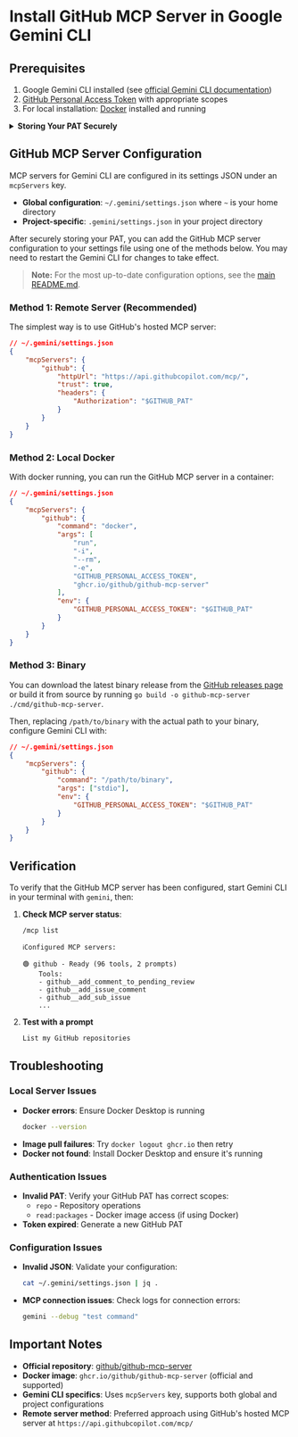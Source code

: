 # Install GitHub MCP Server in Google Gemini CLI

## Prerequisites

1. Google Gemini CLI installed (see [official Gemini CLI documentation](https://github.com/google-gemini/gemini-cli))
2. [GitHub Personal Access Token](https://github.com/settings/personal-access-tokens/new) with appropriate scopes
3. For local installation: [Docker](https://www.docker.com/) installed and running

<details>
<summary><b>Storing Your PAT Securely</b></summary>
<br>

For security, avoid hardcoding your token. Create or update `~/.gemini/.env` (where `~` is your home or project directory) with your PAT:

```bash
# ~/.gemini/.env
GITHUB_PAT=your_token_here
```

</details>

## GitHub MCP Server Configuration

MCP servers for Gemini CLI are configured in its settings JSON under an `mcpServers` key.

- **Global configuration**: `~/.gemini/settings.json` where `~` is your home directory
- **Project-specific**: `.gemini/settings.json` in your project directory

After securely storing your PAT, you can add the GitHub MCP server configuration to your settings file using one of the methods below. You may need to restart the Gemini CLI for changes to take effect.

> **Note:** For the most up-to-date configuration options, see the [main README.md](../../README.md).

### Method 1: Remote Server (Recommended)

The simplest way is to use GitHub's hosted MCP server:

```json
// ~/.gemini/settings.json
{
    "mcpServers": {
        "github": {
            "httpUrl": "https://api.githubcopilot.com/mcp/",
            "trust": true,
            "headers": {
                "Authorization": "$GITHUB_PAT"
            }
        }
    }
}
```

### Method 2: Local Docker

With docker running, you can run the GitHub MCP server in a container:

```json
// ~/.gemini/settings.json
{
    "mcpServers": {
        "github": {
            "command": "docker",
            "args": [
                "run",
                "-i",
                "--rm",
                "-e",
                "GITHUB_PERSONAL_ACCESS_TOKEN",
                "ghcr.io/github/github-mcp-server"
            ],
            "env": {
                "GITHUB_PERSONAL_ACCESS_TOKEN": "$GITHUB_PAT"
            }
        }
    }
}
```

### Method 3: Binary

You can download the latest binary release from the [GitHub releases page](https://github.com/github/github-mcp-server/releases) or build it from source by running `go build -o github-mcp-server ./cmd/github-mcp-server`.

Then, replacing `/path/to/binary` with the actual path to your binary, configure Gemini CLI with:

```json
// ~/.gemini/settings.json
{
    "mcpServers": {
        "github": {
            "command": "/path/to/binary",
            "args": ["stdio"],
            "env": {
                "GITHUB_PERSONAL_ACCESS_TOKEN": "$GITHUB_PAT"
            }
        }
    }
}
```

## Verification

To verify that the GitHub MCP server has been configured, start Gemini CLI in your terminal with `gemini`, then:

1. **Check MCP server status**:

    ```
    /mcp list
    ```

    ```
    ℹConfigured MCP servers:

    🟢 github - Ready (96 tools, 2 prompts)
        Tools:
        - github__add_comment_to_pending_review
        - github__add_issue_comment
        - github__add_sub_issue
        ...
    ```

2. **Test with a prompt**
    ```
    List my GitHub repositories
    ```

## Troubleshooting

### Local Server Issues

- **Docker errors**: Ensure Docker Desktop is running
    ```bash
    docker --version
    ```
- **Image pull failures**: Try `docker logout ghcr.io` then retry
- **Docker not found**: Install Docker Desktop and ensure it's running

### Authentication Issues

- **Invalid PAT**: Verify your GitHub PAT has correct scopes:
    - `repo` - Repository operations
    - `read:packages` - Docker image access (if using Docker)
- **Token expired**: Generate a new GitHub PAT

### Configuration Issues

- **Invalid JSON**: Validate your configuration:
    ```bash
    cat ~/.gemini/settings.json | jq .
    ```
- **MCP connection issues**: Check logs for connection errors:
    ```bash
    gemini --debug "test command"
    ```

## Important Notes

- **Official repository**: [github/github-mcp-server](https://github.com/github/github-mcp-server)
- **Docker image**: `ghcr.io/github/github-mcp-server` (official and supported)
- **Gemini CLI specifics**: Uses `mcpServers` key, supports both global and project configurations
- **Remote server method**: Preferred approach using GitHub's hosted MCP server at `https://api.githubcopilot.com/mcp/`
